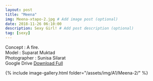 ```yaml
---
layout: post
title: "Meena"
img: Meena-xtapo-2.jpg # Add image post (optional)
date: 2018-11-26 06:10:00
description: Sexy Girl! # Add post description (optional)
tag: [sexy]
---
```

Concept : A fire.   
Model : Suparat Muktad  
Photographer : Sunisa Silarat  
Google Drive [Download Full](http://gestyy.com/e0KwW0)      


{% include image-gallery.html folder="/assets/img/A1/Meena-2/" %}
